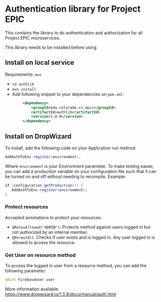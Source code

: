 # Authentication library for Project EPIC

This contains the library to do authentication and authorization for all Project EPIC microservices.

This library needs to be installed before using. 

## Install on local service

Requirements: `mvn`

- `cd authlib`
- `mvn install`
- Add following snippet to your dependencies on `pom.xml`:

```xml
        <dependency>
            <groupId>edu.colorado.cs.epic</groupId>
            <artifactId>authlib</artifactId>
            <version>1.0.0</version>
        </dependency>
```

## Install on DropWizard

To install, add the following code on your Application run method:

```java
AddAuthToEnv.register(environment);
```

Where `environment` is your Environment parameter. To make testing easier, you can add a production variable on your configuration file such that it can be turned on and off without needing to recompile. Example:

```java
if (configuration.getProduction()) {
   AddAuthToEnv.register(environment);
}

```

### Protect resources

Accepted annotations to protect your resources:

- `@RolesAllowed("ADMIN")`: Protects method against users logged in but not authorized by an internal member.
- `@PermitAll`: Checks if user exists and is logged in. Any user logged in is allowed to access the resource.

### Get User on resource method

To access the logged in user from a resource method, you can add the following parameter:

```java
@Auth FirebaseUser user
```

More information available: https://www.dropwizard.io/1.3.9/docs/manual/auth.html
